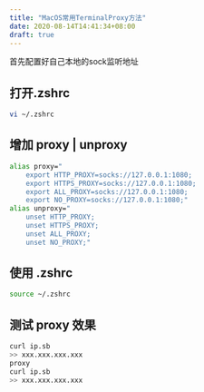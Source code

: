 ```yaml
---
title: "MacOS常用TerminalProxy方法"
date: 2020-08-14T14:41:34+08:00
draft: true
---
```


首先配置好自己本地的sock监听地址
<!--more-->

## 打开.zshrc
```bash
vi ~/.zshrc 
```
## 增加 proxy | unproxy
```bash
alias proxy="
    export HTTP_PROXY=socks://127.0.0.1:1080;
    export HTTPS_PROXY=socks://127.0.0.1:1080;
    export ALL_PROXY=socks://127.0.0.1:1080;
    export NO_PROXY=socks://127.0.0.1:1080;"
alias unproxy="
    unset HTTP_PROXY;
    unset HTTPS_PROXY;
    unset ALL_PROXY;
    unset NO_PROXY;"
```
## 使用 .zshrc
```bash
source ~/.zshrc
```
## 测试 proxy 效果
```bash
curl ip.sb
>> xxx.xxx.xxx.xxx
proxy
curl ip.sb
>> xxx.xxx.xxx.xxx
```
